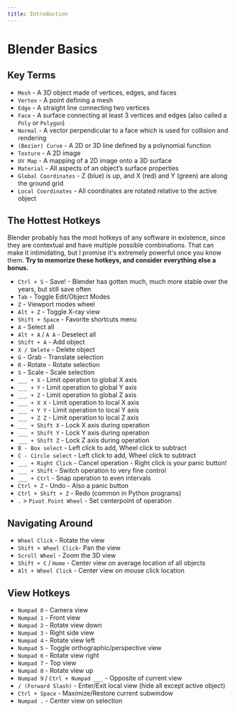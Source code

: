 ```yaml
---
title: Introduction
---
```

# Blender Basics

## Key Terms <Badge text="important" type="tip"/>

* `Mesh` - A 3D object made of vertices, edges, and faces
* `Vertex` - A point defining a mesh
* `Edge` - A straight line connecting two vertices
* `Face` - A surface connecting at least 3 vertices and edges (also called a `Poly` or `Polygon`)
* `Normal` - A vector perpendicular to a face which is used for collision and rendering
* `(Bezier) Curve` - A 2D or 3D line defined by a polynomial function
* `Texture` - A 2D image
* `UV Map` - A mapping of a 2D image onto a 3D surface
* `Material` - All aspects of an object’s surface properties
* `Global Coordinates` - Z (blue) is up, and X (red) and Y (green) are along the ground grid
* `Local Coordinates` - All coordinates are rotated relative to the active object

## The Hottest Hotkeys

Blender probably has the most hotkeys of any software in existence, since they are contextual and have multiple possible combinations. That can make it intimidating, but I promise it's extremely powerful once you know them. **Try to memorize these hotkeys, and consider everything else a bonus.**

* `Ctrl + S` - Save! - Blender has gotten much, much more stable over the years, but still save often
* `Tab` - Toggle Edit/Object Modes
* `Z` - Viewport modes wheel
* `Alt + Z` - Toggle X-ray view
* `Shift + Space` - Favorite shortcuts menu
* `A` - Select all
* `Alt + A` / `A A` - Deselect all
* `Shift + A` - Add object
* `X / Delete` - Delete object
* `G` - Grab - Translate selection
* `R` - Rotate - Rotate selection
* `S` - Scale - Scale selection
* `___ + X` - Limit operation to global X axis
* `___ + Y` - Limit operation to global Y axis
* `___ + Z` - Limit operation to global Z axis
* `___ + X X` - Limit operation to local X axis
* `___ + Y Y` - Limit operation to local Y axis
* `___ + Z Z` - Limit operation to local Z axis
* `___ + Shift X` - Lock X axis during operation
* `___ + Shift Y` - Lock Y axis during operation
* `___ + Shift Z` - Lock Z axis during operation
* `B - Box select` - Left click to add, Wheel click to subtract
* `C - Circle select` - Left click to add, Wheel click to subtract
* `___ + Right Click` - Cancel operation - Right click is your panic button!
* `___ + Shift` - Switch operation to very fine control
* `___ + Ctrl` - Snap operation to even intervals
* `Ctrl + Z` - Undo - Also a panic button
* `Ctrl + Shift + Z` - Redo (common in Python programs)
* `.` > `Pivot Point Wheel` - Set centerpoint of operation

## Navigating Around <Badge text="important" type="tip"/>

* `Wheel Click` - Rotate the view
* `Shift + Wheel Click`- Pan the view
* `Scroll Wheel` - Zoom the 3D view
* `Shift + C` / `Home` - Center view on average location of all objects
* `Alt + Wheel Click` - Center view on mouse click location

## View Hotkeys

* `Numpad 0` - Camera view
* `Numpad 1` - Front view
* `Numpad 2` - Rotate view down
* `Numpad 3` - Right side view
* `Numpad 4` - Rotate view left
* `Numpad 5` - Toggle orthographic/perspective view
* `Numpad 6` - Rotate view right
* `Numpad 7` - Top view
* `Numpad 8` - Rotate view up
* `Numpad 9` / `Ctrl + Numpad ___` - Opposite of current view
* `/ (Forward Slash)` - Enter/Exit local view (hide all except active object)
* `Ctrl + Space` - Maximize/Restore current subwindow
* `Numpad .` - Center view on selection
